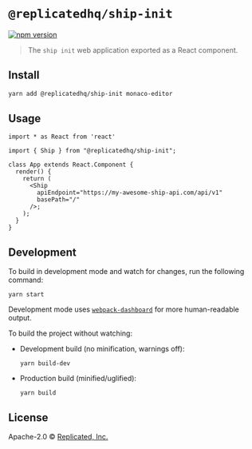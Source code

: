 # `@replicatedhq/ship-init`
[![npm version](https://badge.fury.io/js/%40replicatedhq%2Fship-init.svg)](https://badge.fury.io/js/%40replicatedhq%2Fship-init)

> The `ship init` web application exported as a React component.

## Install

```bash
yarn add @replicatedhq/ship-init monaco-editor
```

## Usage

```tsx
import * as React from 'react'

import { Ship } from "@replicatedhq/ship-init";

class App extends React.Component {
  render() {
    return (
      <Ship
        apiEndpoint="https://my-awesome-ship-api.com/api/v1"
        basePath="/"
      />;
    );
  }
}
```

## Development
To build in development mode and watch for changes, run the following command:
```
yarn start
```
Development mode uses [`webpack-dashboard`](https://github.com/FormidableLabs/webpack-dashboard) for more human-readable output.

To build the project without watching:
- Development build (no minification, warnings off):
  ```
  yarn build-dev
  ```
- Production build (minified/uglified):
  ```
  yarn build
  ```

## License

Apache-2.0 © [Replicated, Inc.](https://github.com/replicatedhq)
